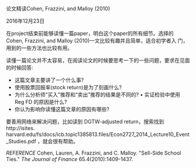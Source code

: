 论文精读Cohen, Frazzini, and Malloy (2010)

2016年12月23日

在project结束前能够读懂一篇paper，明白这个paper的所有细节。选择的Cohen, Frazzini, and Malloy (2010)一文比较有趣并且简单，适合初学者入 门，用到的一些方法也比较有用。

读懂一篇论文并不太容易，在阅读论文的时候要思考一下的一些问题，要求在见面的时候回答: 

- 这篇文章主要讲了一个什么事?
- 使用股票回报率(stock return)是为了刻画什么?
- 为什么分析师“买入”推荐和“卖出”推荐的结果是不同的? • 实证检验中使用 Reg FD 的原因是什么?
- 你认为影响你读懂这篇文章的原因有哪些?

要善用网络来解决问题，比如读到 DGTW-adjusted return，搜索找到 http://isites. harvard.edu/fs/docs/icb.topic1385813.files/Econ2727_2014_Lecture10_Event_Studies.pdf ，就会很有帮助。

*REFERENCE*
Cohen, Lauren, A. Frazzini, and C. Malloy. "Sell-Side School Ties." _The Journal of Finance_ 65.4(2010):1409-1437.
